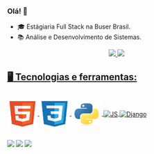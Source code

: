 ### Olá! :wave:

- :mortar_board: Estágiaria Full Stack na Buser Brasil.
- :books: Análise e Desenvolvimento de Sistemas.

<div align="center">
  <a href="https://github.com/marcelavie">
  <img height="140em"  src="https://github-readme-stats.vercel.app/api?username=marcelavie&show_icons=true&theme=dark&include_all_commits=true&count_private=true"/>
  <img height="140em" src="https://github-readme-stats.vercel.app/api/top-langs/?username=marcelavie&layout=compact&langs_count=7&theme=dark"/>
</div>

## :desktop_computer: Tecnologias e ferramentas:
<div style="display: inline_block"><br>
  <img align="center" alt="HTML" height="60" width="70"   src="https://raw.githubusercontent.com/devicons/devicon/master/icons/html5/html5-original.svg">
  <img align="center" alt="CSS" height="60" width="70"   src="https://raw.githubusercontent.com/devicons/devicon/master/icons/css3/css3-original.svg">
  <img align="center" alt="Python" height="60" width="70"  src="https://raw.githubusercontent.com/devicons/devicon/master/icons/python/python-original.svg">
  <img align="center" alt="JS" height="60" width="70"
src="https://cdn.jsdelivr.net/gh/devicons/devicon/icons/javascript/javascript-original.svg" />
  <img align="center" alt="Django" height="60" width="70" src="https://cdn.jsdelivr.net/gh/devicons/devicon/icons/django/django-plain.svg" />
</div>


  ##
  
<div>
   <a href="https://www.linkedin.com/in/marcela-vieira-lima-237a79238/" target="_blank"><img src="https://img.shields.io/badge/-LinkedIn-%230077B5?style=for-the-badge&logo=linkedin&logoColor=white" target="blank"></a>
    <a href = "mailto:marcelalima.df@gmail.com"><img src="https://img.shields.io/badge/-Gmail-%23333?style=for-the-badge&logo=gmail&logoColor=white" target="blank"></a>
  <a href="https://instagram.com/marcela_vie" target="_blank"><img src="https://img.shields.io/badge/-Instagram-%23E4405F?style=for-the-badge&logo=instagram&logoColor=white" target="blank"></a>


</div>







